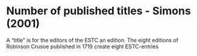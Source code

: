 # Number of published titles - Simons (2001)

A “title” is for the editors of the ESTC an edition. The eight editions of Robinson Crusoe published in 1719 create eight ESTC-entries